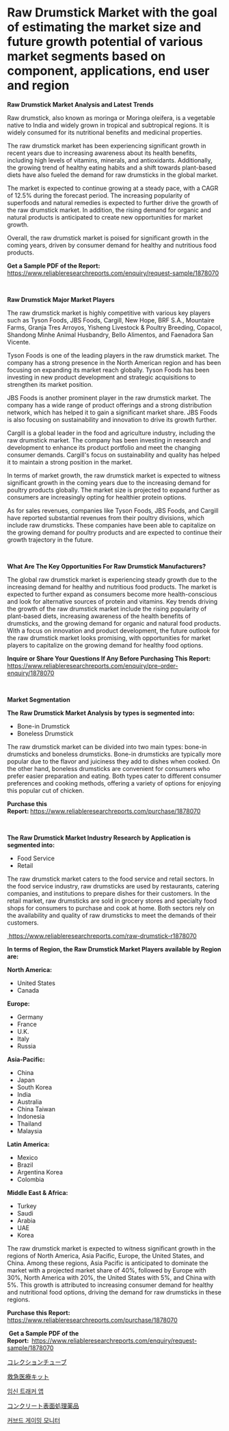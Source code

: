 <p><h1>Raw Drumstick Market with the goal of estimating the market size and future growth potential of various market segments based on component, applications, end user and region</h1></p><p><strong>Raw Drumstick Market Analysis and Latest Trends</strong></p>
<p><p>Raw drumstick, also known as moringa or Moringa oleifera, is a vegetable native to India and widely grown in tropical and subtropical regions. It is widely consumed for its nutritional benefits and medicinal properties.</p><p>The raw drumstick market has been experiencing significant growth in recent years due to increasing awareness about its health benefits, including high levels of vitamins, minerals, and antioxidants. Additionally, the growing trend of healthy eating habits and a shift towards plant-based diets have also fueled the demand for raw drumsticks in the global market.</p><p>The market is expected to continue growing at a steady pace, with a CAGR of 12.5% during the forecast period. The increasing popularity of superfoods and natural remedies is expected to further drive the growth of the raw drumstick market. In addition, the rising demand for organic and natural products is anticipated to create new opportunities for market growth.</p><p>Overall, the raw drumstick market is poised for significant growth in the coming years, driven by consumer demand for healthy and nutritious food products.</p></p>
<p><strong>Get a Sample PDF of the Report:&nbsp;</strong> <a href="https://www.reliableresearchreports.com/enquiry/request-sample/1878070">https://www.reliableresearchreports.com/enquiry/request-sample/1878070</a></p>
<p>&nbsp;</p>
<p><strong>Raw Drumstick Major Market Players</strong></p>
<p><p>The raw drumstick market is highly competitive with various key players such as Tyson Foods, JBS Foods, Cargill, New Hope, BRF S.A., Mountaire Farms, Granja Tres Arroyos, Yisheng Livestock & Poultry Breeding, Copacol, Shandong Minhe Animal Husbandry, Bello Alimentos, and Faenadora San Vicente. </p><p>Tyson Foods is one of the leading players in the raw drumstick market. The company has a strong presence in the North American region and has been focusing on expanding its market reach globally. Tyson Foods has been investing in new product development and strategic acquisitions to strengthen its market position.</p><p>JBS Foods is another prominent player in the raw drumstick market. The company has a wide range of product offerings and a strong distribution network, which has helped it to gain a significant market share. JBS Foods is also focusing on sustainability and innovation to drive its growth further.</p><p>Cargill is a global leader in the food and agriculture industry, including the raw drumstick market. The company has been investing in research and development to enhance its product portfolio and meet the changing consumer demands. Cargill's focus on sustainability and quality has helped it to maintain a strong position in the market.</p><p>In terms of market growth, the raw drumstick market is expected to witness significant growth in the coming years due to the increasing demand for poultry products globally. The market size is projected to expand further as consumers are increasingly opting for healthier protein options.</p><p>As for sales revenues, companies like Tyson Foods, JBS Foods, and Cargill have reported substantial revenues from their poultry divisions, which include raw drumsticks. These companies have been able to capitalize on the growing demand for poultry products and are expected to continue their growth trajectory in the future.</p></p>
<p>&nbsp;</p>
<p><strong>What Are The Key Opportunities For Raw Drumstick Manufacturers?</strong></p>
<p><p>The global raw drumstick market is experiencing steady growth due to the increasing demand for healthy and nutritious food products. The market is expected to further expand as consumers become more health-conscious and look for alternative sources of protein and vitamins. Key trends driving the growth of the raw drumstick market include the rising popularity of plant-based diets, increasing awareness of the health benefits of drumsticks, and the growing demand for organic and natural food products. With a focus on innovation and product development, the future outlook for the raw drumstick market looks promising, with opportunities for market players to capitalize on the growing demand for healthy food options.</p></p>
<p><strong>Inquire or Share Your Questions If Any Before Purchasing This Report:</strong> <a href="https://www.reliableresearchreports.com/enquiry/pre-order-enquiry/1878070">https://www.reliableresearchreports.com/enquiry/pre-order-enquiry/1878070</a></p>
<p>&nbsp;</p>
<p><strong>Market Segmentation</strong></p>
<p><strong>The Raw Drumstick Market Analysis by types is segmented into:</strong></p>
<p><ul><li>Bone-in Drumstick</li><li>Boneless Drumstick</li></ul></p>
<p><p>The raw drumstick market can be divided into two main types: bone-in drumsticks and boneless drumsticks. Bone-in drumsticks are typically more popular due to the flavor and juiciness they add to dishes when cooked. On the other hand, boneless drumsticks are convenient for consumers who prefer easier preparation and eating. Both types cater to different consumer preferences and cooking methods, offering a variety of options for enjoying this popular cut of chicken.</p></p>
<p><strong>Purchase this Report:&nbsp;</strong><a href="https://www.reliableresearchreports.com/purchase/1878070">https://www.reliableresearchreports.com/purchase/1878070</a></p>
<p>&nbsp;</p>
<p><strong>The Raw Drumstick Market Industry Research by Application is segmented into:</strong></p>
<p><ul><li>Food Service</li><li>Retail</li></ul></p>
<p><p>The raw drumstick market caters to the food service and retail sectors. In the food service industry, raw drumsticks are used by restaurants, catering companies, and institutions to prepare dishes for their customers. In the retail market, raw drumsticks are sold in grocery stores and specialty food shops for consumers to purchase and cook at home. Both sectors rely on the availability and quality of raw drumsticks to meet the demands of their customers.</p></p>
<p><a href="https://www.reliableresearchreports.com/raw-drumstick-r1878070">&nbsp;https://www.reliableresearchreports.com/raw-drumstick-r1878070</a></p>
<p><strong>In terms of Region, the Raw Drumstick Market Players available by Region are:</strong></p>
<p>
    <p> <strong> North America: </strong>
        <ul>
            <li>United States</li>
            <li>Canada</li>
        </ul>
        </p> 
    <p> <strong> Europe: </strong>
        <ul>
            <li>Germany</li>
            <li>France</li>
            <li>U.K.</li>
            <li>Italy</li>
            <li>Russia</li>
        </ul>
        </p> 
    <p> <strong> Asia-Pacific: </strong>
        <ul>
            <li>China</li>
            <li>Japan</li>
            <li>South Korea</li>
            <li>India</li>
            <li>Australia</li>
            <li>China Taiwan</li>
            <li>Indonesia</li>
            <li>Thailand</li>
            <li>Malaysia</li>
        </ul>
        </p> 
    <p> <strong> Latin America: </strong>
        <ul>
            <li>Mexico</li>
            <li>Brazil</li>
            <li>Argentina Korea</li>
            <li>Colombia</li>
        </ul>
        </p> 
    <p> <strong> Middle East & Africa: </strong>
        <ul>
            <li>Turkey</li>
            <li>Saudi</li>
            <li>Arabia</li>
            <li>UAE</li>
            <li>Korea</li>
        </ul>
    </p>
    </p>
<p><p>The raw drumstick market is expected to witness significant growth in the regions of North America, Asia Pacific, Europe, the United States, and China. Among these regions, Asia Pacific is anticipated to dominate the market with a projected market share of 40%, followed by Europe with 30%, North America with 20%, the United States with 5%, and China with 5%. This growth is attributed to increasing consumer demand for healthy and nutritional food options, driving the demand for raw drumsticks in these regions.</p></p>
<p><strong>Purchase this Report: </strong><a href="https://www.reliableresearchreports.com/purchase/1878070">https://www.reliableresearchreports.com/purchase/1878070</a></p>
<p>&nbsp;<strong>Get a Sample PDF of the Report:&nbsp;&nbsp;</strong><a href="https://www.reliableresearchreports.com/enquiry/request-sample/1878070">https://www.reliableresearchreports.com/enquiry/request-sample/1878070</a></p>
<p><strong></strong></p>
<p><p><a href="https://medium.com/@amarart56456/%E3%82%B3%E3%83%AC%E3%82%AF%E3%82%B7%E3%83%A7%E3%83%B3-%E3%83%81%E3%83%A5%E3%83%BC%E3%83%96%E5%B8%82%E5%A0%B4%E3%81%AE%E3%83%88%E3%83%AC%E3%83%B3%E3%83%89%E3%81%A8%E5%B8%82%E5%A0%B4%E5%88%86%E6%9E%90%E3%81%AF-2024%E5%B9%B4%E3%81%8B%E3%82%892031%E5%B9%B4%E3%81%BE%E3%81%A7%E3%81%AE%E6%9C%9F%E9%96%93%E3%81%AB%E4%BA%88%E6%B8%AC%E3%81%95%E3%82%8C%E3%81%A6%E3%81%84%E3%81%BE%E3%81%99-731a5c16f5f0">コレクションチューブ</a></p><p><a href="https://medium.com/@neilmartin36/%E7%B7%8A%E6%80%A5%E5%8C%BB%E7%99%82%E3%82%AD%E3%83%83%E3%83%88%E5%B8%82%E5%A0%B4-%E5%B8%82%E5%A0%B4cagr-%E5%B8%82%E5%A0%B4%E5%8B%95%E5%90%91-%E3%81%8A%E3%82%88%E3%81%B3%E6%88%90%E9%95%B7%E6%88%A6%E7%95%A5%E3%81%AB%E9%96%A2%E3%81%99%E3%82%8B%E6%B4%9E%E5%AF%9F-25ecb1ee275d">救急医療キット</a></p><p><a href="https://medium.com/@antosuigrtley99783676/%EC%9E%84%EC%8B%A0-%EC%B6%94%EC%A0%81-%EC%96%B4%ED%94%8C%EB%A6%AC%EC%BC%80%EC%9D%B4%EC%85%98-%EC%8B%9C%EC%9E%A5-%EC%A0%90%EC%9C%A0%EC%9C%A8-%EC%A7%84%ED%99%94-%EB%B0%8F-%EC%8B%9C%EC%9E%A5-%EC%84%B1%EC%9E%A5-%EC%B6%94%EC%84%B8-2024-2031-e04180d17feb">임신 트래커 앱</a></p><p><a href="https://github.com/avwofrml53535/Market-Research-Report-List-1/blob/main/130168019154.md">コンクリート表面処理薬品</a></p><p><a href="https://medium.com/@ukaszduda1/%EA%B3%A1%EB%A5%A0-%EA%B2%8C%EC%9D%B4%EB%B0%8D-%EB%AA%A8%EB%8B%88%ED%84%B0-%EC%8B%9C%EC%9E%A5-%EB%B6%84%EC%84%9D-%EB%B0%8F-2024%EB%85%84%EB%B6%80%ED%84%B0-2031%EB%85%84%EA%B9%8C%EC%A7%80-%EC%98%88%EC%B8%A1%EB%90%9C-%ED%81%AC%EA%B8%B0-d43c3547c8f0">커브드 게이밍 모니터</a></p></p>